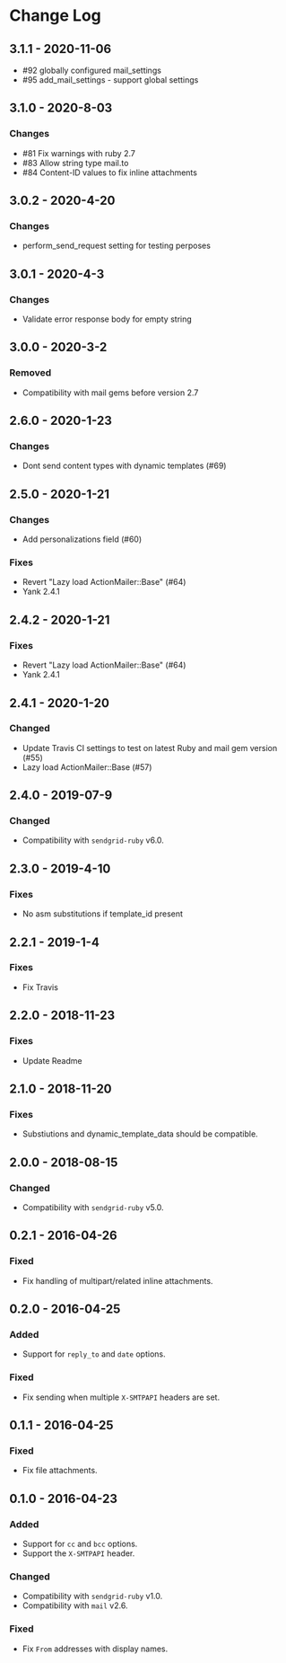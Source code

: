 # Change Log

## 3.1.1 - 2020-11-06
- #92 globally configured mail_settings
- #95 add_mail_settings - support global settings

## 3.1.0 - 2020-8-03

### Changes

- #81 Fix warnings with ruby 2.7
- #83 Allow string type mail.to
- #84 Content-ID values to fix inline attachments

## 3.0.2 - 2020-4-20

### Changes

- perform_send_request setting for testing perposes

## 3.0.1 - 2020-4-3

### Changes

- Validate error response body for empty string

## 3.0.0 - 2020-3-2

### Removed

- Compatibility with mail gems before version 2.7

## 2.6.0 - 2020-1-23

### Changes

- Dont send content types with dynamic templates (#69)

## 2.5.0 - 2020-1-21

### Changes

- Add personalizations field (#60)

### Fixes

- Revert "Lazy load ActionMailer::Base" (#64)
- Yank 2.4.1

## 2.4.2 - 2020-1-21

### Fixes

- Revert "Lazy load ActionMailer::Base" (#64)
- Yank 2.4.1

## 2.4.1 - 2020-1-20

### Changed

- Update Travis CI settings to test on latest Ruby and mail gem version (#55)
- Lazy load ActionMailer::Base (#57)

## 2.4.0 - 2019-07-9

### Changed

- Compatibility with `sendgrid-ruby` v6.0.

## 2.3.0 - 2019-4-10

### Fixes

- No asm substitutions if template_id present

## 2.2.1 - 2019-1-4

### Fixes

- Fix Travis

## 2.2.0 - 2018-11-23

### Fixes

- Update Readme

## 2.1.0 - 2018-11-20

### Fixes

- Substiutions and dynamic_template_data should be compatible.


## 2.0.0 - 2018-08-15

### Changed

- Compatibility with `sendgrid-ruby` v5.0.

## 0.2.1 - 2016-04-26

### Fixed

- Fix handling of multipart/related inline attachments.

## 0.2.0 - 2016-04-25

### Added

- Support for `reply_to` and `date` options.

### Fixed

- Fix sending when multiple `X-SMTPAPI` headers are set.

## 0.1.1 - 2016-04-25

### Fixed

- Fix file attachments.

## 0.1.0 - 2016-04-23

### Added

- Support for `cc` and `bcc` options.
- Support the `X-SMTPAPI` header.

### Changed

- Compatibility with `sendgrid-ruby` v1.0.
- Compatibility with `mail` v2.6.

### Fixed

- Fix `From` addresses with display names.
